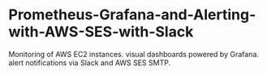 # Prometheus-Grafana-and-Alerting-with-AWS-SES-with-Slack

Monitoring of AWS EC2 instances.
visual dashboards powered by Grafana.
alert notifications via Slack and AWS SES SMTP.

